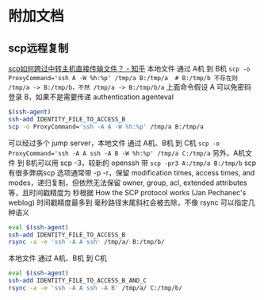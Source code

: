 # 附加文档

## scp远程复制

[scp如何跨过中转主机直接传输文件？ - 知乎](https://www.zhihu.com/question/38216180)
本地文件 通过 A机 到 B机
`scp -o ProxyCommand='ssh A -W %h:%p' /tmp/a B:/tmp/a  # B:/tmp/b 不存在则 /tmp/a -> B:/tmp/b，不然 /tmp/a -> B:/tmp/b/a`
上面命令假设 A 可以免密码登录 B，如果不是需要传递 authentication agenteval 

```bash
$(ssh-agent)
ssh-add IDENTITY_FILE_TO_ACCESS_B
scp -o ProxyCommand='ssh -A A -W %h:%p' /tmp/a B:/tmp/a
```

可以经过多个 jump server，本地文件 通过 A机、B机 到 C机
`scp -o ProxyCommand='ssh -A A ssh -A B -W %h:%p' /tmp/a C:/tmp/a`
另外，A机文件 到 B机可以用 scp -3，较新的 openssh 带
`scp -pr3 A:/tmp/a B:/tmp/b`
scp 有很多弊病scp 选项通常带 -p -r，保留 modification times, access times, and modes，递归复制，但依然无法保留 owner, group, acl, extended attributes 等，且时间戳精度为 秒根据 How the SCP protocol works (Jan Pechanec's weblog) 时间戳精度最多到 毫秒路径末尾斜杠会被去除，不像 rsync 可以指定几种语义

```bash
eval $(ssh-agent)
ssh-add IDENTITY_FILE_TO_ACCESS_B
rsync -a -e 'ssh -A A ssh' /tmp/a/ B:/tmp/b/
```

本地文件 通过 A机、B机 到 C机

```bash
eval $(ssh-agent)
ssh-add IDENTITY_FILE_TO_ACCESS_B_AND_C
rsync -a -e 'ssh -A A ssh -A B' /tmp/a/ C:/tmp/b/
```
